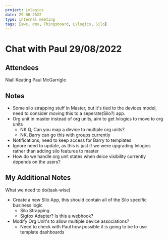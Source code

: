 ```yaml
---
project: Lvlogics
date: 29-08-2022
type: internal meeting
tags: [aws, dms, Thingsboard, Lvlogics, Silo]
---
```


# Chat with Paul 29/08/2022
## Attendees
Niall Keating
Paul McGarrigle 

## Notes
- Some silo strapping stuff in Master, but it's tied to the devices model, need to consider moving this to a seperate(Silo?) app.
- Org unit in master instead of org units, aim to get lvlogics to move to org units 
	- NK Q, Can you map a device to multiple org units?
	- NK, Barry can go this with groups currently
- Notifications, need to keep access for Barry to templates
- Ignore need to update, as this is just if we were upgrading lvlogics rather than adding silo features to master
- How do we handle org unit states when deice visibility currently depends on the users?

## My Additional Notes
What we need to do(task-wise)

- Create a new SIlo App, this should contain all of the Silo specific business logic
	- Silo Strapping
	- Sigfox Adapter? Is this a webhook?
- Modify Org Unit's to allow multiple device associations?
	- Need to check with Paul how possible it is going to be to use template dashboards